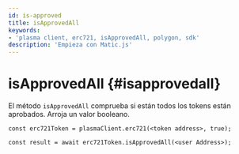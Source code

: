 ```yaml
---
id: is-approved
title: isApprovedAll
keywords:
- 'plasma client, erc721, isApprovedAll, polygon, sdk'
description: 'Empieza con Matic.js'
---
```


# isApprovedAll {#isapprovedall}

El método `isApprovedAll` comprueba si están todos los tokens están aprobados. Arroja un valor booleano.

```
const erc721Token = plasmaClient.erc721(<token address>, true);

const result = await erc721Token.isApprovedAll(<user Address>);

```
